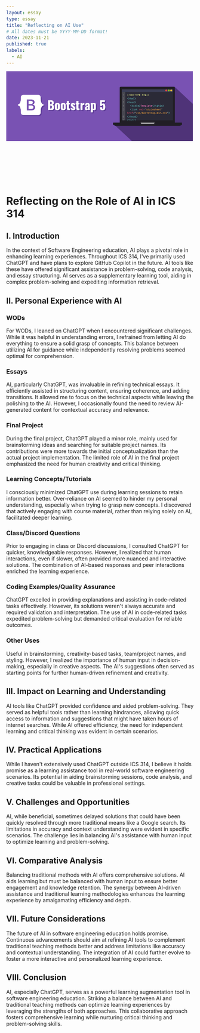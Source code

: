 ```yaml
---
layout: essay
type: essay
title: "Reflecting on AI Use"
# All dates must be YYYY-MM-DD format!
date: 2023-11-21
published: true
labels:
  - AI
---
```


<img width="500px" class="rounded float-start pe-4" src="../img/bootstrap.png">
<br><br><br><br><br><br><br>

# Reflecting on the Role of AI in ICS 314

## I. Introduction

In the context of Software Engineering education, AI plays a pivotal role in enhancing learning experiences. Throughout ICS 314, I've primarily used ChatGPT and have plans to explore GitHub Copilot in the future. AI tools like these have offered significant assistance in problem-solving, code analysis, and essay structuring. AI serves as a supplementary learning tool, aiding in complex problem-solving and expediting information retrieval.

## II. Personal Experience with AI

### WODs
For WODs, I leaned on ChatGPT when I encountered significant challenges. While it was helpful in understanding errors, I refrained from letting AI do everything to ensure a solid grasp of concepts. This balance between utilizing AI for guidance while independently resolving problems seemed optimal for comprehension.

### Essays
AI, particularly ChatGPT, was invaluable in refining technical essays. It efficiently assisted in structuring content, ensuring coherence, and adding transitions. It allowed me to focus on the technical aspects while leaving the polishing to the AI. However, I occasionally found the need to review AI-generated content for contextual accuracy and relevance.

### Final Project
During the final project, ChatGPT played a minor role, mainly used for brainstorming ideas and searching for suitable project names. Its contributions were more towards the initial conceptualization than the actual project implementation. The limited role of AI in the final project emphasized the need for human creativity and critical thinking.

### Learning Concepts/Tutorials
I consciously minimized ChatGPT use during learning sessions to retain information better. Over-reliance on AI seemed to hinder my personal understanding, especially when trying to grasp new concepts. I discovered that actively engaging with course material, rather than relying solely on AI, facilitated deeper learning.

### Class/Discord Questions
Prior to engaging in class or Discord discussions, I consulted ChatGPT for quicker, knowledgeable responses. However, I realized that human interactions, even if slower, often provided more nuanced and interactive solutions. The combination of AI-based responses and peer interactions enriched the learning experience.

### Coding Examples/Quality Assurance
ChatGPT excelled in providing explanations and assisting in code-related tasks effectively. However, its solutions weren't always accurate and required validation and interpretation. The use of AI in code-related tasks expedited problem-solving but demanded critical evaluation for reliable outcomes.

### Other Uses
Useful in brainstorming, creativity-based tasks, team/project names, and styling. However, I realized the importance of human input in decision-making, especially in creative aspects. The AI's suggestions often served as starting points for further human-driven refinement and creativity.

## III. Impact on Learning and Understanding

AI tools like ChatGPT provided confidence and aided problem-solving. They served as helpful tools rather than learning hindrances, allowing quick access to information and suggestions that might have taken hours of internet searches. While AI offered efficiency, the need for independent learning and critical thinking was evident in certain scenarios.

## IV. Practical Applications

While I haven't extensively used ChatGPT outside ICS 314, I believe it holds promise as a learning assistance tool in real-world software engineering scenarios. Its potential in aiding brainstorming sessions, code analysis, and creative tasks could be valuable in professional settings.

## V. Challenges and Opportunities

AI, while beneficial, sometimes delayed solutions that could have been quickly resolved through more traditional means like a Google search. Its limitations in accuracy and context understanding were evident in specific scenarios. The challenge lies in balancing AI's assistance with human input to optimize learning and problem-solving.

## VI. Comparative Analysis

Balancing traditional methods with AI offers comprehensive solutions. AI aids learning but must be balanced with human input to ensure better engagement and knowledge retention. The synergy between AI-driven assistance and traditional learning methodologies enhances the learning experience by amalgamating efficiency and depth.

## VII. Future Considerations

The future of AI in software engineering education holds promise. Continuous advancements should aim at refining AI tools to complement traditional teaching methods better and address limitations like accuracy and contextual understanding. The integration of AI could further evolve to foster a more interactive and personalized learning experience.

## VIII. Conclusion

AI, especially ChatGPT, serves as a powerful learning augmentation tool in software engineering education. Striking a balance between AI and traditional teaching methods can optimize learning experiences by leveraging the strengths of both approaches. This collaborative approach fosters comprehensive learning while nurturing critical thinking and problem-solving skills.
